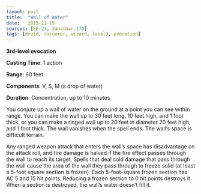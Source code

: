 ```yaml
---
layout: post
title:  "Wall of Water"
date:   2015-11-19
sources: [EE.23, Xanathar.170]
tags: [druid, sorcerer, wizard, level3, evocation]
---
```


**3rd-level evocation**

**Casting Time**: 1 action

**Range**: 60 feet

**Components**: V, S, M (a drop of water)

**Duration**: Concentration, up to 10 minutes

You conjure up a wall of water on the ground at a point you can see within range. You can make the wall up to 30 feet long, 10 feet high, and 1 foot thick, or you can make a ringed wall up to 20 feet in diameter 20 feet high, and 1 foot thick. The wall vanishes when the spell ends. The wall’s space is difficult terrain.

Any ranged weapon attack that enters the wall’s space has disadvantage on the attack roll, and fire damage is halved if the fire effect passes through the wall to reach its target. Spells that deal cold damage that pass through the wall cause the area of the wall they pass through to freeze solid (at least a 5-foot square section is frozen). Each 5-foot-square frozen section has AC 5 and 15 hit points. Reducing a frozen section to 0 hit points destroys it. When a section is destroyed, the wall’s water doesn’t fill it.

